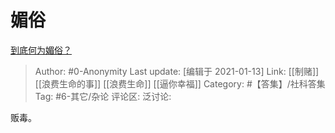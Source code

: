 # 媚俗
[到底何为媚俗？](https://www.zhihu.com/question/27530152/answer/1675103325)

> Author: #0-Anonymity
> Last update: [编辑于 2021-01-13]
> Link: [[制赌]] [[浪费生命的事]] [[浪费生命]] [[逼你幸福]]
> Category: #【答集】/社科答集
> Tag: #6-其它/杂论 
> 评论区:
> 泛讨论:

贩毒。
